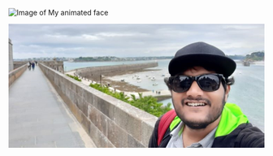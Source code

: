 ![Image of My animated face](https://octodex.github.com/images/yaktocat.png "I look like this when Animated")

![This is how I actually look](/image-file/20190615_114446.jpg "still Ugly, eh ?")
